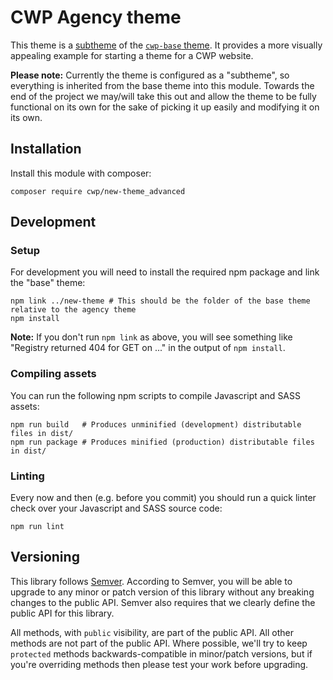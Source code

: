 # CWP Agency theme

This theme is a [subtheme](https://docs.silverstripe.org/en/3/developer_guides/templates/themes) of the [`cwp-base` theme](https://gitlab.cwp.govt.nz/cwp/new-theme). It provides a more visually appealing example for starting a theme for a CWP website.

**Please note:** Currently the theme is configured as a "subtheme", so everything is inherited from the base theme into this module. Towards the end of the project we may/will take this out and allow the theme to be fully functional on its own for the sake of picking it up easily and modifying it on its own.

## Installation

Install this module with composer:

```
composer require cwp/new-theme_advanced
```

## Development

### Setup

For development you will need to install the required npm package and link the "base" theme:

```
npm link ../new-theme # This should be the folder of the base theme relative to the agency theme
npm install
```

**Note:** If you don't run `npm link` as above, you will see something like "Registry returned 404 for GET on ..." in the output of `npm install`.

### Compiling assets

You can run the following npm scripts to compile Javascript and SASS assets:

```
npm run build   # Produces unminified (development) distributable files in dist/
npm run package # Produces minified (production) distributable files in dist/
```

### Linting

Every now and then (e.g. before you commit) you should run a quick linter check over your Javascript and SASS source code:

```
npm run lint
```

## Versioning

This library follows [Semver](http://semver.org). According to Semver, you will be able to upgrade to any minor or patch version of this library without any breaking changes to the public API. Semver also requires that we clearly define the public API for this library.

All methods, with `public` visibility, are part of the public API. All other methods are not part of the public API. Where possible, we'll try to keep `protected` methods backwards-compatible in minor/patch versions, but if you're overriding methods then please test your work before upgrading.
